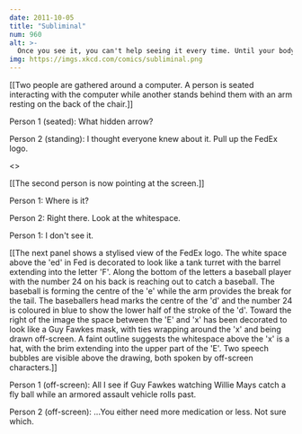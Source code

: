 ```yaml
---
date: 2011-10-05
title: "Subliminal"
num: 960
alt: >-
  Once you see it, you can't help seeing it every time. Until your body finishes metabolizing the mushrooms.
img: https://imgs.xkcd.com/comics/subliminal.png
---
```

[[Two people are gathered around a computer. A person is seated interacting with the computer while another stands behind them with an arm resting on the back of the chair.]]

Person 1 (seated): What hidden arrow?

Person 2 (standing): I thought everyone knew about it. Pull up the FedEx logo.

<<Click>>

[[The second person is now pointing at the screen.]]

Person 1: Where is it?

Person 2: Right there. Look at the whitespace.

Person 1: I don't see it.

[[The next panel shows a stylised view of the FedEx logo. The white space above the 'ed' in Fed is decorated to look like a tank turret with the barrel extending into the letter 'F'. Along the bottom of the letters a baseball player with the number 24 on his back is reaching out to catch a baseball. The baseball is forming the centre of the 'e' while the arm provides the break for the tail. The baseballers head marks the centre of the 'd' and the number 24 is coloured in blue to show the lower half of the stroke of the 'd'. Toward the right of the image the space between the 'E' and 'x' has been decorated to look like a Guy Fawkes mask, with ties wrapping around the 'x' and being drawn off-screen. A faint outline suggests the whitespace above the 'x' is a hat, with the brim extending into the upper part of the 'E'. Two speech bubbles are visible above the drawing, both spoken by off-screen characters.]]

Person 1 (off-screen): All I see if Guy Fawkes watching Willie Mays catch a fly ball while an armored assault vehicle rolls past.

Person 2 (off-screen): ...You either need more medication or less. Not sure which.

